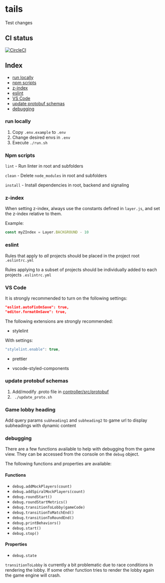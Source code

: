 # tails

Test changes

## CI status
[![CircleCI](https://circleci.com/gh/sajmoni/tails/tree/master.svg?style=svg&circle-token=730c3b9ac413e0d54208d17994f02b2cec5d7a72)](https://circleci.com/gh/sajmoni/tails/tree/master)

## Index
* [run locally](#run-locally)
* [npm scripts](#npm-scripts)
* [z-index](#z-index)
* [eslint](#eslint)
* [VS Code](#vs-code)
* [update protobuf schemas](#update-protobuf-schemas)
* [debugging](#debugging)

### run locally
1. Copy `.env.example` to  `.env`
1. Change desired envs in `.env`
1. Execute `./run.sh`

### Npm scripts

`lint` - Run linter in root and subfolders

`clean` - Delete `node_modules` in root and subfolders

`install` - Install dependencies in root, backend and signaling

### z-index

When setting z-index, always use the constants defined in `layer.js`, and set the z-index relative to them.

Example:

```js
const myZIndex = Layer.BACKGROUND - 10
```

### eslint

Rules that apply to _all_ projects should be placed in the project root `.eslintrc.yml`

Rules applying to a subset of projects should be individually added to each projects `.eslintrc.yml`

### VS Code

It is strongly recommended to turn on the following settings:

```json
"eslint.autoFixOnSave": true,
"editor.formatOnSave": true,
```

The following extensions are strongly recommended:

- stylelint

With settings:

```js
"stylelint.enable": true,
```

- prettier

- vscode-styled-components

### update protobuf schemas
1. Add/modify .proto file in [controller/src/protobuf](controller/src/protobuf)
1. ` ./update_proto.sh`

### Game lobby heading
Add query params `subheading1` and `subheading2` to game url to display subheadings with dynamic content

### debugging
There are a few functions available to help with debugging from the game view.
They can be accessed from the console on the `debug` object.

The following functions and properties are available:

#### Functions

* `debug.addMockPlayers(count)`
* `debug.addSpiralMockPlayers(count)`
* `debug.roundStart()`
* `debug.roundStartMetrics()`
* `debug.transitionToLobby(gameCode)`
* `debug.transitionToMatchEnd()`
* `debug.transitionToRoundEnd()`
* `debug.printBehaviors()`
* `debug.start()`
* `debug.stop()`

#### Properties

* `debug.state`

`transitionToLobby` is currently a bit problematic due to race conditions in rendering the lobby.
If some other function tries to render the lobby again the game engine will crash.
